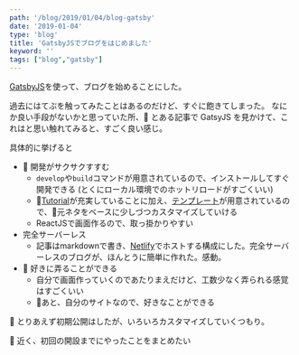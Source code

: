 ```yaml
---
path: '/blog/2019/01/04/blog-gatsby'
date: '2019-01-04'
type: 'blog'
title: 'GatsbyJSでブログをはじめました'
keyword: ''
tags: ["blog","gatsby"]
---
```


[GatsbyJS](https://www.gatsbyjs.org/)を使って、ブログを始めることにした。

過去にはてぶを触ってみたことはあるのだけど、すぐに飽きてしまった。
なにか良い手段がないかと思っていた所、 とある記事で GatsyJS を見かけて、これはと思い触れてみると、すごく良い感じ。

具体的に挙げると

-  開発がサクサクすすむ
  - `develop`や`build`コマンドが用意されているので、インストールしてすぐ開発できる (とくにローカル環境でのホットリロードがすごくいい)
  - [Tutorial](https://www.gatsbyjs.org/tutorial/)が充実していることに加え、[テンプレート](https://www.gatsbyjs.org/starters/?v=2)が用意されているので、元ネタをベースに少しづつカスタマイズしていける
  - ReactJSで画面作るので、取っ掛かりやすい
- 完全サーバーレス
  - 記事はmarkdownで書き、[Netlify](https://www.netlify.com/)でホストする構成にした。完全サーバーレスのブログが、ほんとうに簡単に作れた。感動。
-  好きに弄ることができる
  - 自分で画面作っていくのであたりまえだけど、工数少なく弄られる感覚はすごくいい
  - あと、自分のサイトなので、好きなことができる

 とりあえず初期公開はしたが、いろいろカスタマイズしていくつもり。

 近く、初回の開設までにやったことをまとめたい
